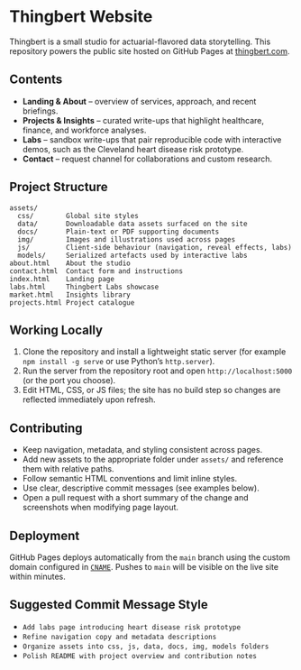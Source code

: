 # Thingbert Website

Thingbert is a small studio for actuarial-flavored data storytelling. This repository powers the public site hosted on GitHub Pages at [thingbert.com](https://thingbert.com).

## Contents

- **Landing & About** – overview of services, approach, and recent briefings.
- **Projects & Insights** – curated write-ups that highlight healthcare, finance, and workforce analyses.
- **Labs** – sandbox write-ups that pair reproducible code with interactive demos, such as the Cleveland heart disease risk prototype.
- **Contact** – request channel for collaborations and custom research.

## Project Structure

```
assets/
  css/        Global site styles
  data/       Downloadable data assets surfaced on the site
  docs/       Plain-text or PDF supporting documents
  img/        Images and illustrations used across pages
  js/         Client-side behaviour (navigation, reveal effects, labs)
  models/     Serialized artefacts used by interactive labs
about.html    About the studio
contact.html  Contact form and instructions
index.html    Landing page
labs.html     Thingbert Labs showcase
market.html   Insights library
projects.html Project catalogue
```

## Working Locally

1. Clone the repository and install a lightweight static server (for example `npm install -g serve` or use Python’s `http.server`).
2. Run the server from the repository root and open `http://localhost:5000` (or the port you choose).
3. Edit HTML, CSS, or JS files; the site has no build step so changes are reflected immediately upon refresh.

## Contributing

- Keep navigation, metadata, and styling consistent across pages.
- Add new assets to the appropriate folder under `assets/` and reference them with relative paths.
- Follow semantic HTML conventions and limit inline styles.
- Use clear, descriptive commit messages (see examples below).
- Open a pull request with a short summary of the change and screenshots when modifying page layout.

## Deployment

GitHub Pages deploys automatically from the `main` branch using the custom domain configured in [`CNAME`](CNAME). Pushes to `main` will be visible on the live site within minutes.

## Suggested Commit Message Style

- `Add labs page introducing heart disease risk prototype`
- `Refine navigation copy and metadata descriptions`
- `Organize assets into css, js, data, docs, img, models folders`
- `Polish README with project overview and contribution notes`
